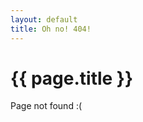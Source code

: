 ```yaml
---
layout: default
title: Oh no! 404!
---
```


<div class="404">
    <h1 class="page-heading">{{ page.title }}</h1>
</div>

Page not found :(
